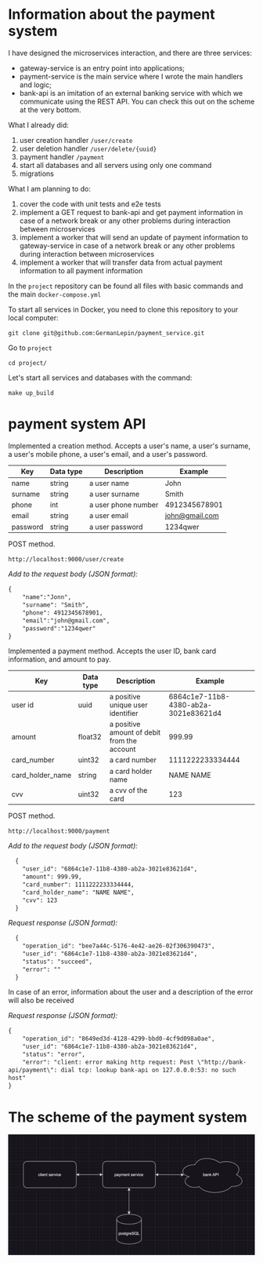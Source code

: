 # Information about the payment system

I have designed the microservices interaction, and there are three services:
- gateway-service is an entry point into applications;
- payment-service is the main service where I wrote the main handlers and logic;
- bank-api is an imitation of an external banking service with which we communicate using the REST API. You can check this out on the scheme at the very bottom.

What I already did:
1. user creation handler `/user/create`
2. user deletion handler `/user/delete/{uuid}`
3. payment handler `/payment` 
4. start all databases and all servers using only one command
5. migrations

What I am planning to do:
1. cover the code with unit tests and e2e tests
2. implement a GET request to bank-api and get payment information in case of a network break or any other problems during interaction between microservices
3. implement a worker that will send an update of payment information to gateway-service in case of a network break or any other problems during interaction between microservices
4. implement a worker that will transfer data from actual payment information to all payment information

In the `project` repository can be found all files with basic commands and the main `docker-compose.yml`

To start all services in Docker, you need to clone this repository to your local computer:
```
git clone git@github.com:GermanLepin/payment_service.git
```

Go to `project`
```
cd project/
```

Let's start all services and databases with the command:
```
make up_build
```

# payment system API

Implemented a creation method. Accepts a user's name, a user's surname, a user's mobile phone, a user's email, and a user's password.

| Key              | Data type | Description         | Example
|------------------|-----------|---------------------|--------------------- |
| name             | string    | a user name         | John                 |
| surname          | string    | a user surname      | Smith                |
| phone            | int       | a user phone number | 4912345678901       |
| email            | string    | a user email        | john@gmail.com       |
| password         | string    | a user password     | 1234qwer             |

POST method.

    http://localhost:9000/user/create


*Add to the request body (JSON format):*
```
{
	"name":"Jonn",
	"surname": "Smith",
	"phone": 4912345678901,
	"email":"john@gmail.com",
	"password":"1234qwer"
}
```


Implemented a payment method. Accepts the user ID, bank card information, and amount to pay. 

| Key              | Data type | Description                                     | Example
|------------------|-----------|-------------------------------------------------|----------- |
| user id          | uuid      | a positive unique user identifier               | 6864c1e7-11b8-4380-ab2a-3021e83621d4 |
| amount           | float32   | a positive amount of debit from the account     | 999.99     |
| card_number      | uint32    | a card number                                   | 1111222233334444   |
| card_holder_name | string    | a card holder name                              | NAME NAME  |
| cvv              | uint32    | a cvv of the card                               | 123        |

POST method.

    http://localhost:9000/payment

*Add to the request body (JSON format):*
```
  {
    "user_id": "6864c1e7-11b8-4380-ab2a-3021e83621d4",
	"amount": 999.99,
	"card_number": 1111222233334444,
	"card_holder_name": "NAME NAME",
	"cvv": 123
  }
```

*Request response (JSON format):*
```
  {
	"operation_id": "bee7a44c-5176-4e42-ae26-02f306390473",
	"user_id": "6864c1e7-11b8-4380-ab2a-3021e83621d4",
	"status": "succeed",
	"error": ""
  }
```

In case of an error, information about the user and a description of the error will also be received

*Request response (JSON format):*
```
{
	"operation_id": "8649ed3d-4128-4299-bbd0-4cf9d098a0ae",
	"user_id": "6864c1e7-11b8-4380-ab2a-3021e83621d4",
	"status": "error",
	"error": "client: error making http request: Post \"http://bank-api/payment\": dial tcp: lookup bank-api on 127.0.0.0:53: no such host"
}
```

# The scheme of the payment system
![The scheme of the payment system](image.png)
